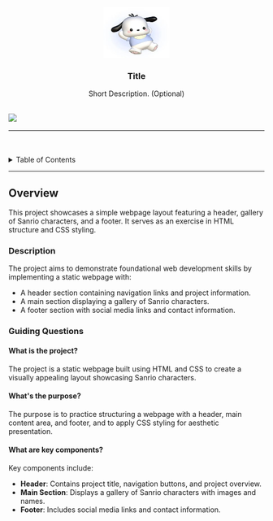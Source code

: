 <a name="readme-top">

<br/>

<br />
<div align="center">
  <a href="https://github.com/zyx-0314/">
  <!-- TODO: If you want to add logo or banner you can add it here -->
   <img src="img/WHITEDOG.jpg"
alt="whitedog" width="130" height="100">
  </a>
<!-- TODO: Change Title to the name of the title of your Project -->
  <h3 align="center">Title</h3>
</div>
<!-- TODO: Make a short description -->
<div align="center">
  Short Description. (Optional)
</div>

<br />

<!-- TODO: Change the zyx-0314 into your github username  -->
<!-- TODO: Change the WD-Template-Project into the same name of your folder -->
![](https://visit-counter.vercel.app/counter.png?page=zyx-0314/WD-Template-Project)

---

<br />
<br />

<!-- TODO: If you want to add more layers for your readme -->
<details>
  <summary>Table of Contents</summary>
  <ol>
    <li>
      <a href="#overview">Overview</a>
      <ol>
        <li>
          <a href="#key-components">Key Components</a>
        </li>
        <li>
          <a href="#technology">Technology</a>
        </li>
      </ol>
    </li>
    <li>
      <a href="#rule,-practices-and-principles">Rules, Practices and Principles</a>
    </li>
    <li>
      <a href="#resources">Resources</a>
    </li>
  </ol>
</details>

---

## Overview

This project showcases a simple webpage layout featuring a header, gallery of Sanrio characters, and a footer. It serves as an exercise in HTML structure and CSS styling.

### Description

The project aims to demonstrate foundational web development skills by implementing a static webpage with:
- A header section containing navigation links and project information.
- A main section displaying a gallery of Sanrio characters.
- A footer section with social media links and contact information.

### Guiding Questions

#### What is the project?
The project is a static webpage built using HTML and CSS to create a visually appealing layout showcasing Sanrio characters.

#### What's the purpose?
The purpose is to practice structuring a webpage with a header, main content area, and footer, and to apply CSS styling for aesthetic presentation.

#### What are key components?
Key components include:
- **Header**: Contains project title, navigation buttons, and project overview.
- **Main Section**: Displays a gallery of Sanrio characters with images and names.
- **Footer**: Includes social media links and contact information.
